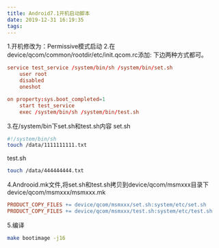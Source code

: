 ```yaml
---
title: Android7.1开机启动脚本
date: 2019-12-31 16:19:35
tags:
---
```

1.开机修改为：Permissive模式启动
2.在device/qcom/common/rootdir/etc/init.qcom.rc添加: 下边两种方式都可。

``` init.rc
service test_service /system/bin/sh /system/bin/set.sh
    user root
    disabled
    oneshot

on property:sys.boot_completed=1
    start test_service
    exec /system/bin/sh /system/bin/test.sh
```

3.在/system/bin下set.sh和test.sh内容
set.sh

``` bash
#!/system/bin/sh
touch /data/1111111111.txt
```

test.sh

``` bash
touch /data/444444444.txt
```

4.Androoid.mk文件,将set.sh和test.sh拷贝到device/qcom/msmxxx目录下
device/qcom/msmxxx/msmxxx.mk

``` Makefile
PRODUCT_COPY_FILES += device/qcom/msmxxx/set.sh:system/etc/set.sh
PRODUCT_COPY_FILES += device/qcom/msmxxx/test.sh:system/etc/test.sh
```

5.编译

``` bash
make bootimage -j16
```
